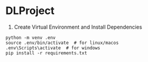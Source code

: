 # DLProject

1. Create Virtual Environment and Install Dependencies
```
python -m venv .env
source .env/bin/activate  # for linux/macos
.env\Scripts\activate  # for windows
pip install -r requirements.txt
```